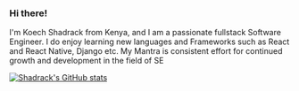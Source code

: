 ### Hi there!

I'm Koech Shadrack from Kenya, and I am a passionate fullstack Software Engineer. I do enjoy learning new languages and Frameworks such as React and React Native, Django etc. My Mantra is consistent effort for continued growth and development in the field of SE

[![Shadrack's GitHub stats](https://github-readme-stats.vercel.app/api?username=Shadkoech)](https://github.com/anuraghazra/github-readme-stats)
